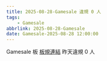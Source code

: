 ```yaml
---
title: 2025-08-28-Gamesale 違規 0 人
tags:
    - Gamesale
abbrlink: 2025-08-28-Gamesale
date: Gamesale-2025-08-28 12:00:00
---
```

Gamesale 板 [板規連結](https://www.ptt.cc/bbs/Gossiping/M.1637425085.A.07D.html)
昨天違規 0 人
